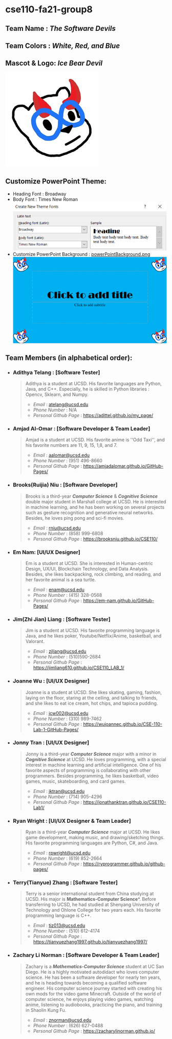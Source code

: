 # cse110-fa21-group8
## Team Name : ***The Software Devils***
## Team Colors : ***White, Red, and Blue***
## Mascot & Logo: ***Ice Bear Devil***  
![Ice Bear Devil](./src/iceBearDevil.jpg)
## Customize PowerPoint Theme: 
- Heading Font : Broadway
- Body Font : Times New Roman   
![Power Point Theme](./src/powerPointThemeFont.png)   
- Customize PowerPoint Background : [powerPointBackground.png](./src/powerPointBackground.png)
![Power Point Theme](./src/powerPointTheme.png)    
## Team Members (in alphabetical order):
- ### Adithya Telang : [Software Tester]
  > Adithya is a student at UCSD. His favorite languages are Python, Java, and C++. Especially, he is skilled in Python libraries : Opencv, Sklearn, and Numpy.
  > - *Email* : atelang@ucsd.edu
  > - *Phone Number* : N/A
  > - *Personal Github Page* : https://adittel.github.io/my_page/
- ### Amjad Al-Omar : [Software Developer & Team Leader]
  > Amjad is a student at UCSD. His favorite anime is ''Odd Taxi'', and his favorite numbers are 11, 9, 15, 1,8, and 7.
  > - *Email* : aalomar@ucsd.edu
  > - *Phone Number* : (951) 496-8660
  > - *Personal Github Page* : https://amjadalomar.github.io/GitHub-Pages/
- ### Brooks(Ruijia) Niu : [Software Developer]
  > Brooks is a third-year ***Computer Science*** & ***Cognitive Science*** double major student in Marshall college at UCSD. He is interested in machine learning, and he has been working on several projects such as gesture recognition and generative neural networks. Besides, he loves ping pong and sci-fi movies.
  > - *Email* : rniu@ucsd.edu
  > - *Phone Number* : (858) 999-6808
  > - *Personal Github Page* : https://brooksniu.github.io/CSE110/
- ### Em Nam: [UI/UX Designer]
  > Em is a student at UCSD. She is interested in Human-centric Design, UX/UI, Blockchain Technology, and Data Analysis. Besides, she likes backpacking, rock climbing, and reading, and her favorite animal is a sea turtle.
  > - *Email* : enam@ucsd.edu
  > - *Phone Number* : (415) 328-0568
  > - *Personal Github Page* : https://em-nam.github.io/GitHub-Pages/
- ### Jim(Zhi Jian) Liang : [Software Tester]
  > Jim is a student at UCSD. His favorite programming language is Java, and he likes poker, Youtube/Netflix/Anime, basketball, and Valorant.
  > - *Email* : zjliang@ucsd.edu
  > - *Phone Number* : (510)590-2684
  > - *Personal Github Page* : https://jimliang610.github.io/CSE110_LAB_1/
- ### Joanne Wu : [UI/UX Designer]
  > Joanne is a student at UCSD. She likes skating, gaming, fashion, laying on the floor, staring at the ceiling, and talking to friends, and she likes to eat ice cream, hot chips, and tapioca pudding.
  > - *Email* : jcw002@ucsd.edu
  > - *Phone Number* : (310) 989-7462
  > - *Personal Github Page* : https://wujoannec.github.io/CSE-110-Lab-1-GitHub-Pages/
- ### Jonny Tran : [UI/UX Designer]
  > Jonny is a third-year ***Computer Science*** major with a minor in ***Cognitive Science*** at UCSD. He loves programming, with a special interest in machine learning and artificial intelligence. One of his favorite aspects of programming is collaborating with other programmers. Besides programming, he likes basketball, video games, music, skateboarding, and card games.
  > - *Email* : jktran@ucsd.edu
  > - *Phone Number* : (714) 905-4296
  > - *Personal Github Page* : https://jonathanktran.github.io/CSE110-Lab1/
- ### Ryan Wright : [UI/UX Designer & Team Leader]
  > Ryan is a third-year ***Computer Science*** major at UCSD. He likes game development, making music, and drawing/sketching things. His favorite programming languages are Python, C#, and Java.
  > - *Email* : rpwright@ucsd.edu
  > - *Phone Number* : (619) 852-2664
  > - *Personal Github Page* : https://ryprogrammer.github.io/github-pages/
- ### Terry(Tianyue) Zhang : [Software Tester]
  > Terry is a senior international student from China studying at UCSD. His major is **Mathematics-Computer Science***. Before transferring to UCSD, he had studied at Shenyang University of Technology and Ohlone College for two years each. His favorite programming language is C++.
  > - *Email* : tiz013@ucsd.edu 
  > - *Phone Number* : (510) 612-4174
  > - *Personal Github Page* : https://tianyuezhang1997.github.io/tianyuezhang1997/
- ### Zachary Li Norman : [Software Developer & Team Leader]
  > Zachary is a ***Mathematics-Computer Science*** student at UC San Diego. He is a highly motivated autodidact who loves computer science. He has been a software developer for nearly ten years, and he is heading towards becoming a qualified software engineer. His computer science journey started with creating his own mods for the video game Minecraft. Outside of the world of computer science, he enjoys playing video games, watching anime, listening to audiobooks, practicing the piano, and training in Shaolin Kung Fu.
  > - *Email* : znorman@ucsd.edu
  > - *Phone Number* : (626) 627-0488
  > - *Personal Github Page* : https://zacharylinorman.github.io/